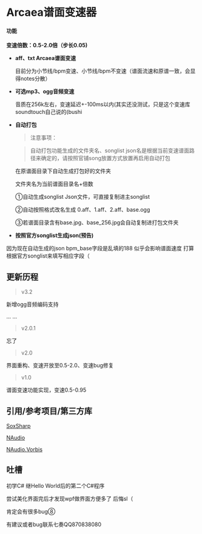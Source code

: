 # Arcaea谱面变速器


#### 功能
**变速倍数：0.5-2.0倍（步长0.05)**
- **aff、txt Arcaea谱面变速**

	目前分为小节线/bpm变速、小节线/bpm不变速（谱面流速和原谱一致，会显得notes分散）
	
- **可选mp3、ogg音频变速**

	音质在256k左右，变速延迟+-100ms以内(其实还没测试，只是这个变速库soundtouch自己说的(bushi
	
- **自动打包**

	> 注意事项：
	
	>自动打包功能生成的文件夹名、songlist json名是根据当前变速谱面路径来确定的，请按照官铺song放置方式放置再启用自动打包
	
	在原谱面目录下自动生成打包好的文件夹
	
	文件夹名为当前谱面目录名+倍数

	①自动生成songlist Json文件，可直接复制进主songlist

	②自动按照格式改名生成 0.aff、1.aff、2.aff、base.ogg
	
	③若谱面目录含有base.jpg、base_256.jpg会自动复制进打包文件夹

- **按照官方songlist生成json(预告)**

因为现在自动生成的json bpm_base字段是乱填的188 似乎会影响谱面速度 打算根据官方songlist来填写相应字段（



## 更新历程
> v3.2

新增ogg音频编码支持

... ...
> v2.0.1

忘了


> v2.0

界面重构、变速开放至0.5-2.0、变速bug修复

> v1.0

谱面变速功能实现，变速0.5-0.95

## 引用/参考项目/第三方库

[SoxSharp](https://github.com/igece/SoxSharp "SoxSharp")

[NAudio](https://github.com/naudio/NAudio "NAudio")

[NAudio.Vorbis](https://github.com/naudio/Vorbis "NAudio.Vorbis")

## 吐槽

初学C# 继Hello World后的第二个C#程序

尝试美化界面完后才发现wpf做界面方便多了 后悔sl（

肯定会有很多bug⑧

有建议或者bug联系七奏QQ870838080
